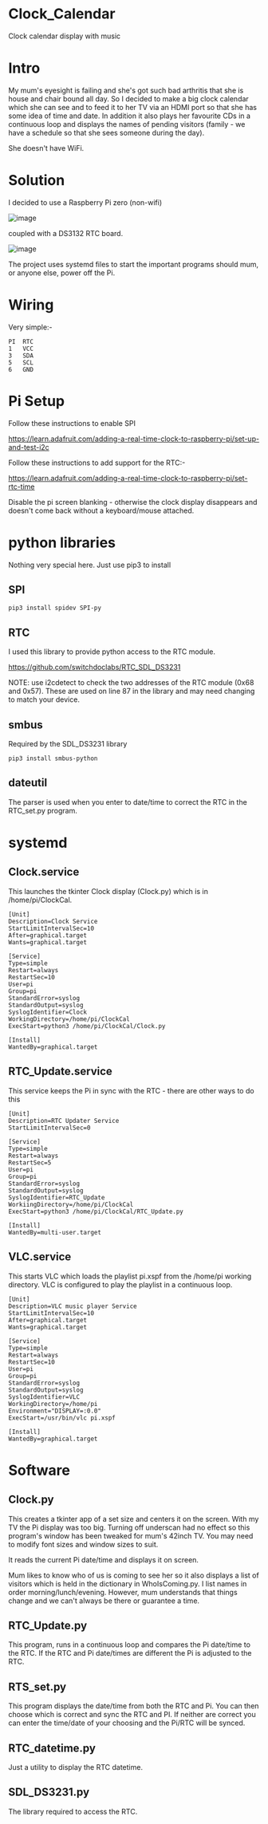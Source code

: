 # Clock_Calendar
Clock calendar display with music 

# Intro
My mum's eyesight is failing and she's got such bad arthritis that she is house and chair bound all day. So I decided to make a big clock calendar which she can see and to feed it to her TV via an HDMI port so that she has some idea of time and date. In addition it also plays her favourite CDs in a continuous loop and displays the names of pending visitors (family - we have a schedule so that she sees someone during the day).

She doesn't have WiFi.

# Solution
I decided to use a Raspberry Pi zero (non-wifi) 

![image](https://user-images.githubusercontent.com/15849181/118278394-e0509f80-b4c1-11eb-8bbe-3191be9ea329.png)

coupled with a DS3132 RTC board.

![image](https://user-images.githubusercontent.com/15849181/118277995-5dc7e000-b4c1-11eb-949a-d93006bc11b6.png)

The project uses systemd files to start the important programs should mum, or anyone else, power off the Pi.

# Wiring

Very simple:-

```
PI  RTC
1   VCC
3   SDA
5   SCL
6   GND

```

# Pi Setup

Follow these instructions to enable SPI

https://learn.adafruit.com/adding-a-real-time-clock-to-raspberry-pi/set-up-and-test-i2c

Follow these instructions to add support for the RTC:-

https://learn.adafruit.com/adding-a-real-time-clock-to-raspberry-pi/set-rtc-time

Disable the pi screen blanking - otherwise the clock display disappears and doesn't come back without a keyboard/mouse attached.

# python libraries

Nothing very special here. Just use pip3 to install

## SPI

```
pip3 install spidev SPI-py
```
## RTC
I used this library to provide python access to the RTC module.

https://github.com/switchdoclabs/RTC_SDL_DS3231

NOTE: use i2cdetect to check the two addresses of the RTC module (0x68 and 0x57). These are used on line 87 in the library and may need changing to match your device.

## smbus

Required by the SDL_DS3231 library

```
pip3 install smbus-python
```

## dateutil

The parser is used when you enter to date/time to correct the RTC in the RTC_set.py program.


# systemd

## Clock.service

This launches the tkinter Clock display (Clock.py) which is in /home/pi/ClockCal.

```
[Unit]
Description=Clock Service
StartLimitIntervalSec=10
After=graphical.target
Wants=graphical.target

[Service]
Type=simple
Restart=always
RestartSec=10
User=pi
Group=pi
StandardError=syslog
StandardOutput=syslog
SyslogIdentifier=Clock
WorkingDirectory=/home/pi/ClockCal
ExecStart=python3 /home/pi/ClockCal/Clock.py

[Install]
WantedBy=graphical.target
```

## RTC_Update.service

This service keeps the Pi in sync with the RTC - there are other ways to do this

```
[Unit]
Description=RTC Updater Service
StartLimitIntervalSec=0

[Service]
Type=simple
Restart=always
RestartSec=5
User=pi
Group=pi
StandardError=syslog
StandardOutput=syslog
SyslogIdentifier=RTC_Update
WorkiingDirectory=/home/pi/ClockCal
ExecStart=python3 /home/pi/ClockCal/RTC_Update.py

[Install]
WantedBy=multi-user.target
```

## VLC.service

This starts VLC which loads the playlist pi.xspf from the /home/pi working directory. VLC is configured to play the playlist in a continuous loop.

```
[Unit]
Description=VLC music player Service
StartLimitIntervalSec=10
After=graphical.target
Wants=graphical.target

[Service]
Type=simple
Restart=always
RestartSec=10
User=pi
Group=pi
StandardError=syslog
StandardOutput=syslog
SyslogIdentifier=VLC
WorkingDirectory=/home/pi
Environment="DISPLAY=:0.0"
ExecStart=/usr/bin/vlc pi.xspf

[Install]
WantedBy=graphical.target
```

# Software

## Clock.py

This creates a tkinter app of a set size and centers it on the screen. With my TV the Pi display was too big. Turning off underscan had no effect so this program's window has been tweaked for mum's 42inch TV. You may need to modify font sizes and window sizes to suit.

It reads the current Pi date/time and displays it on screen.

Mum likes to know who of us is coming to see her so it also displays a list of visitors which is held in the dictionary in WhoIsComing.py. I list names in order morning/lunch/evening. However, mum understands that things change and we can't always be there or guarantee a time.

## RTC_Update.py

This program, runs in a continuous loop and compares the Pi date/time to the RTC. If the RTC and Pi date/times are different the Pi is adjusted to the RTC.

## RTS_set.py
This program displays the date/time from both the RTC and Pi. You can then choose which is correct and sync the RTC and PI. If neither are correct you can enter the time/date of your choosing and the Pi/RTC will be synced.

## RTC_datetime.py
Just a utility to display the RTC datetime.

## SDL_DS3231.py
The library required to access the RTC.
